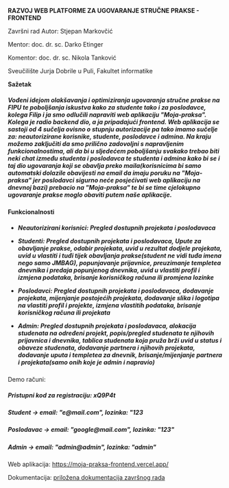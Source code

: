 
<b>RAZVOJ WEB PLATFORME ZA UGOVARANJE STRUČNE PRAKSE - FRONTEND</b>

Završni rad Autor: Stjepan Markovčić

Mentor: doc. dr. sc. Darko Etinger

Komentor: doc. dr. sc. Nikola Tanković

Sveučilište Jurja Dobrile u Puli, Fakultet informatike




<b>Sažetak</b>
<p><h5>
Vođeni idejom olakšavanja i optimiziranja ugovaranja stručne prakse na FIPU te poboljšanja iskustva kako za studente tako i za poslodavce, kolega Filip i ja smo odlučili napraviti web aplikaciju "Moja-praksa". Kolega je radio backend dio, a ja pripadajući frontend. Web aplikacija se sastoji od 4 sučelja ovisno o stupnju autorizacije pa tako imamo sučelje za: neautorizirane korisnike, studente, poslodavce i admina. Na kraju možemo zaključiti da smo prilično zadovoljni s napravljenim funkcionalnostima, ali da bi u sljedećem poboljšanju svakako trebao biti neki chat između studenta i poslodavca te studenta i admina kako bi se i taj dio ugovaranja koji se obavlja preko maila(korisnicima bi samo automatski dolazile obavijesti na email da imaju poruku na "Moja-praksa" jer poslodavci sigurno neće posjećivati web aplikaciju na dnevnoj bazi) prebacio na "Moja-praksa" te bi se time cjelokupno ugovaranje prakse moglo obaviti putem naše aplikacije.
</h5></p>



<b>Funkcionalnosti</b>
<h5>
  
- Neautorizirani korisnici: Pregled dostupnih projekata i poslodavaca

- Studenti: Pregled dostupnih projekata i poslodavaca, Upute za obavljanje prakse, odabir projekata, uvid u rezultat dodjele projekata, uvid u vlastiti i tuđi tijek obavljanja      prakse(student ne vidi tuđa imena nego samo JMBAG), popunjavanje prijavnice, preuzimanje templetea dnevnika i predaja popunjenog dnevnika, uvid u vlastiti profil i izmjena podataka, brisanje korisničkog računa ili promjena lozinke

- Poslodavci: Pregled dostupnih projekata i poslodavaca, dodavanje projekata, mijenjanje postojećih projekata, dodavanje slika i logotipa na vlastiti profil i projekte, izmjena vlastitih podataka, brisanje korisničkog računa ili projekata

- Admin: Pregled dostupnih projekata i poslodavaca, alokacija studenata na određeni projekt, popis/pregled studenata te njihovih prijavnica i dnevnika, tablica studenata koja pruža brži uvid u status i obaveze studenata, dodavanje partnera i njihovih projekata, dodavanje uputa i templetea za dnevnik, brisanje/mijenjanje partnera i projekata(samo onih koje je admin i napravio) 
</h5>


Demo računi:
<p>
<h5> Pristupni kod za registraciju: xQ9P4t</h5> 
   
<h5>Student -> email: "e@mail.com", lozinka: "123</h5>

<h5>Poslodavac ->  email: "google@mail.com", lozinka: "123"</h5>

<h5>Admin -> email: "admin@admin", lozinka: "admin"</h5>
</p>



Web aplikacija: https://moja-praksa-frontend.vercel.app/

Dokumentacija: [priložena dokumentacija završnog rada](https://github.com/mstjepan28/moja_praksa_frontend/blob/master/STJEPAN%20MARKOV%C4%8CI%C4%86%20-%20RAZVOJ%20WEB%20PLATFORME%20ZA%20UGOVARANJE%20STRU%C4%8CNE%20PRAKSE%20-%20FRONTEND.pdf)
